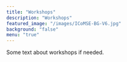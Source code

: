 ```yaml
---
title: "Workshops"
description: "Workshops"
featured_image: "/images/ICoMSE-BG-V6.jpg"
background: "false"
menu: "true"
---
```

Some text about workshops if needed.